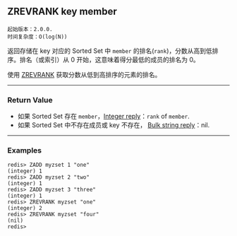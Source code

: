 ## ZREVRANK key member

    起始版本：2.0.0.
    时间复杂度：O(log(N))

返回存储在 key 对应的 Sorted Set 中 `member` 的排名(`rank`)，分数从高到低排序。排名（或索引）从 0 开始，这意味着得分最低的成员的排名为 0。

使用 [ZREVRANK](ZREVRANK.md) 获取分数从低到高排序的元素的排名。

---

### Return Value

- 如果 Sorted Set 存在 `member`，[Integer reply](../topics/protocol.md#resp-integers)：`rank` of `member`.
- 如果 Sorted Set 中不存在成员或 key 不存在， [Bulk string reply](../topics/protocol.md#resp-bulk-strings)：nil.

---

### Examples

```
redis> ZADD myzset 1 "one"
(integer) 1
redis> ZADD myzset 2 "two"
(integer) 1
redis> ZADD myzset 3 "three"
(integer) 1
redis> ZREVRANK myzset "one"
(integer) 2
redis> ZREVRANK myzset "four"
(nil)
redis> 
```